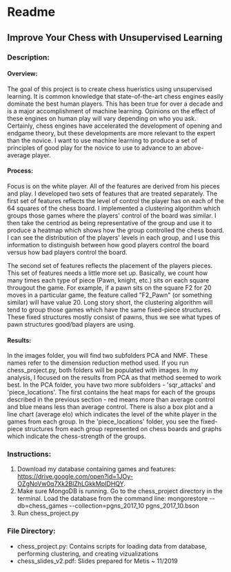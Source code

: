 # Readme
## Improve Your Chess with Unsupervised Learning

### Description: 
#### Overview:
The goal of this project is to create chess hueristics using unsupervised learning. It is common knowledge that state-of-the-art chess engines easily dominate the best human players. This has been true for over a decade and is a major accomplishment of machine learning. Opinions on the effect of these engines on human play will vary depending on who you ask. Certainly, chess engines have accelerated the development of opening and endgame theory, but these developments are more relevant to the expert than the novice. I want to use machine learning to produce a set of principles of good play for the novice to use to advance to an above-average player. 

#### Process:
Focus is on the white player. All of the features are derived from his pieces and play. I developed two sets of features that are treated separately. The first set of features reflects the level of control the player has on each of the 64 squares of the chess board. I implemented a clustering algorithm which groups those games where the players' control of the board was similar. I then take the centriod as being representative of the group and use it to produce a heatmap which shows how the group controlled the chess board. I can see the distribution of the players' levels in each group, and I use this information to distinguish between how good players control the board versus how bad players control the board.

The second set of features reflects the placement of the players pieces. This set of features needs a little more set up. Basically, we count how many times each type of piece (Pawn, knight, etc.) sits on each square througout the game. For example, if a pawn sits on the square F2 for 20 moves in a particular game, the feature called "F2_Pawn" (or something similar) will have value 20. Long story short, the clustering algorithm will tend to group those games which have the same fixed-piece structures. These fixed structures mostly consist of pawns, thus we see what types of pawn structures good/bad players are using. 

#### Results:
In the images folder, you will find two subfolders PCA and NMF. These names refer to the dimension reduction method used. If you run chess_project.py, both folders will be populated with images. In my analysis, I focused on the results from PCA as that method seemed to work best. In the PCA folder, you have two more subfolders - 'sqr_attacks' and 'piece_locations'. The first contains the heat maps for each of the groups described in the previous section - red means more than average control and blue means less than average control. There is also a box plot and a line chart (average elo) which indicates the level of the white player in the games from each group. In the 'piece_locations' folder, you see the fixed-piece structures from each group represented on chess boards and graphs which indicate the chess-strength of the groups.



### Instructions:
1) Download my database containing games and features: https://drive.google.com/open?id=1JOy-OZgNoVw0q7Xk2BlZhLGkkMpIDHQY. 
2) Make sure MongoDB is running. Go to the chess_project directory in the terminal. Load the database from the command line: 
  mongorestore --db=chess_games --collection=pgns_2017_10 pgns_2017_10.bson
3) Run chess_project.py


### File Directory:
- chess_project.py: Contains scripts for loading data from database, performing clustering, and creating vizualizations
- chess_slides_v2.pdf: Slides prepared for Metis ~ 11/2019





